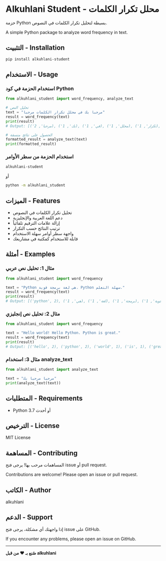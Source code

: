 # Alkuhlani Student - محلل تكرار الكلمات

حزمة Python بسيطة لتحليل تكرار الكلمات في النصوص.

A simple Python package to analyze word frequency in text.

## التثبيت - Installation

```bash
pip install alkuhlani-student
```

## الاستخدام - Usage

### استخدام الحزمة في كود Python

```python
from alkuhlani_student import word_frequency, analyze_text

# تحليل النص
text = "مرحبا بك في محلل تكرار الكلمات مرحبا"
result = word_frequency(text)
print(result)
# Output: [('مرحبا', 2), ('بك', 1), ('في', 1), ('محلل', 1), ('تكرار', 1), ('الكلمات', 1)]

# الحصول على نتائج منسقة
formatted_result = analyze_text(text)
print(formatted_result)
```

### استخدام الحزمة من سطر الأوامر

```bash
alkuhlani-student
```

أو

```bash
python -m alkuhlani_student
```

## الميزات - Features

- تحليل تكرار الكلمات في النصوص
- دعم اللغة العربية والإنجليزية
- إزالة علامات الترقيم تلقائياً
- ترتيب النتائج حسب التكرار
- واجهة سطر أوامر سهلة الاستخدام
- قابلة للاستخدام كمكتبة في مشاريعك

## أمثلة - Examples

### مثال 1: تحليل نص عربي

```python
from alkuhlani_student import word_frequency

text = "Python هي لغة برمجة قوية. Python سهلة التعلم."
result = word_frequency(text)
print(result)
# Output: [('python', 2), ('هي', 1), ('لغة', 1), ('برمجة', 1), ('قوية', 1), ('سهلة', 1), ('التعلم', 1)]
```

### مثال 2: تحليل نص إنجليزي

```python
from alkuhlani_student import word_frequency

text = "Hello world! Hello Python. Python is great."
result = word_frequency(text)
print(result)
# Output: [('hello', 2), ('python', 2), ('world', 1), ('is', 1), ('great', 1)]
```

### مثال 3: استخدام analyze_text

```python
from alkuhlani_student import analyze_text

text = "مرحبا مرحبا بك"
print(analyze_text(text))
```

## المتطلبات - Requirements

- Python 3.7 أو أحدث

## الترخيص - License

MIT License

## المساهمة - Contributing

المساهمات مرحب بها! يرجى فتح issue أو pull request.

Contributions are welcome! Please open an issue or pull request.

## الكاتب - Author

alkuhlani

## الدعم - Support

إذا واجهتك أي مشكلة، يرجى فتح issue على GitHub.

If you encounter any problems, please open an issue on GitHub.

---

**صُنع بـ ❤️ من قبل alkuhlani**
